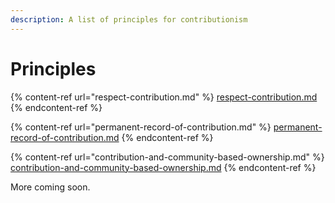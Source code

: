 ```yaml
---
description: A list of principles for contributionism
---
```


# Principles

{% content-ref url="respect-contribution.md" %}
[respect-contribution.md](respect-contribution.md)
{% endcontent-ref %}

{% content-ref url="permanent-record-of-contribution.md" %}
[permanent-record-of-contribution.md](permanent-record-of-contribution.md)
{% endcontent-ref %}

{% content-ref url="contribution-and-community-based-ownership.md" %}
[contribution-and-community-based-ownership.md](contribution-and-community-based-ownership.md)
{% endcontent-ref %}

More coming soon.
